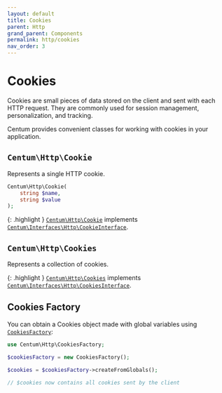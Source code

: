 ```yaml
---
layout: default
title: Cookies
parent: Http
grand_parent: Components
permalink: http/cookies
nav_order: 3
---
```




# Cookies

Cookies are small pieces of data stored on the client and sent with each HTTP request.
They are commonly used for session management, personalization, and tracking.

Centum provides convenient classes for working with cookies in your application.



## `Centum\Http\Cookie`

Represents a single HTTP cookie.

```php
Centum\Http\Cookie(
    string $name,
    string $value
);
```

{: .highlight }
[`Centum\Http\Cookie`](https://github.com/SidRoberts/centum/blob/main/src/Http/Cookie.php) implements [`Centum\Interfaces\Http\CookieInterface`](https://github.com/SidRoberts/centum/blob/main/src/Interfaces/Http/CookieInterface.php).



## `Centum\Http\Cookies`

Represents a collection of cookies.

{: .highlight }
[`Centum\Http\Cookies`](https://github.com/SidRoberts/centum/blob/main/src/Http/Cookies.php) implements [`Centum\Interfaces\Http\CookiesInterface`](https://github.com/SidRoberts/centum/blob/main/src/Interfaces/Http/CookiesInterface.php).



## Cookies Factory

You can obtain a Cookies object made with global variables using [`CookiesFactory`](https://github.com/SidRoberts/centum/blob/main/src/Http/CookiesFactory.php):

```php
use Centum\Http\CookiesFactory;

$cookiesFactory = new CookiesFactory();

$cookies = $cookiesFactory->createFromGlobals();

// $cookies now contains all cookies sent by the client
```
